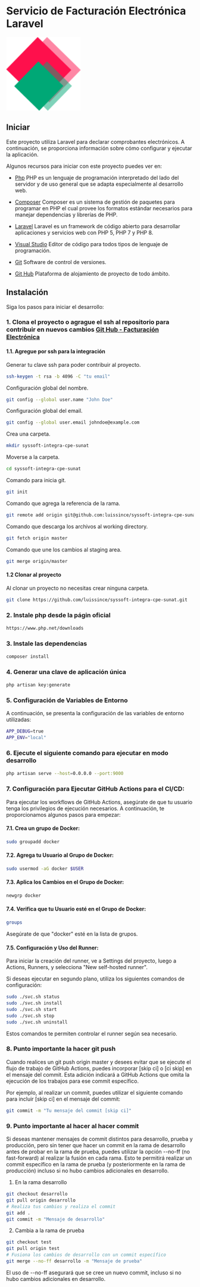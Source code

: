 # Servicio de Facturación Electrónica Laravel

<!-- ![IMAGES DE GO LANG](images/ladder.svg) -->
<img src="public/images/logo.png" alt="Imagen SysSoft Integra" width="200" />


## Iniciar

Este proyecto utiliza Laravel para declarar comprobantes electrónicos. A continuación, se proporciona información sobre cómo configurar y ejecutar la aplicación.

Algunos recursos para iniciar con este proyecto puedes ver en:

- [Php](https://www.php.net/) PHP es un lenguaje de programación interpretado​ del lado del servidor y de uso general que se adapta especialmente al desarrollo web.

- [Composer](https://getcomposer.org/) Composer es un sistema de gestión de paquetes para programar en PHP el cual provee los formatos estándar necesarios para manejar dependencias y librerías de PHP.

- [Laravel](https://laravel.com/) Laravel es un framework de código abierto para desarrollar aplicaciones y servicios web con PHP 5, PHP 7 y PHP 8.

- [Visual Studio](https://code.visualstudio.com/) Editor de código para todos tipos de lenguaje de programación.

- [Git](https://git-scm.com/) Software de control de versiones.

- [Git Hub](https://github.com/) Plataforma de alojamiento de proyecto de todo ámbito.

## Instalación

Siga los pasos para iniciar el desarrollo:

### 1.  Clona el proyecto o agrague el ssh al repositorio para contribuir en nuevos cambios [Git Hub - Facturación Electrónica](https://github.com/luissince/syssoft-integra-cpe-sunat)

#### 1.1. Agregue por ssh para la integración

Generar tu clave ssh para poder contribuir al proyecto.

```bash
ssh-keygen -t rsa -b 4096 -C "tu email"
```

Configuración global del nombre.

```bash
git config --global user.name "John Doe"
```

Configuración global del email.

```bash
git config --global user.email johndoe@example.com
```

Crea una carpeta.

```bash
mkdir syssoft-integra-cpe-sunat
```

Moverse a la carpeta.

```bash
cd syssoft-integra-cpe-sunat
```

Comando para inicia git.

```bash
git init
```

Comando que agrega la referencia de la rama.

```bash
git remote add origin git@github.com:luissince/syssoft-integra-cpe-sunat.git
```

Comando que descarga los archivos al working directory.

```bash
git fetch origin master
```

Comando que une los cambios al staging area.

```bash
git merge origin/master
```

#### 1.2 Clonar al proyecto

Al clonar un proyecto no necesitas crear ninguna carpeta.

```bash
git clone https://github.com/luissince/syssoft-integra-cpe-sunat.git
```

### 2. Instale php desde la págin oficial

```bash
https://www.php.net/downloads
```

### 3. Instale las dependencias

```bash
composer install
```

### 4. Generar una clave de aplicación única

```bash
php artisan key:generate
```

### 5. Configuración de Variables de Entorno

A continuación, se presenta la configuración de las variables de entorno utilizadas:

```bash
APP_DEBUG=true
APP_ENV="local"
```

### 6. Ejecute el siguiente comando para ejecutar en modo desarrollo

```bash
php artisan serve --host=0.0.0.0 --port:9000
```

### 7. Configuración para Ejecutar GitHub Actions para el CI/CD:

Para ejecutar los workflows de GitHub Actions, asegúrate de que tu usuario tenga los privilegios de ejecución necesarios. A continuación, te proporcionamos algunos pasos para empezar:


#### 7.1. Crea un grupo de Docker:

```bash
sudo groupadd docker
```

#### 7.2. Agrega tu Usuario al Grupo de Docker:

```bash
sudo usermod -aG docker $USER
```

#### 7.3. Aplica los Cambios en el Grupo de Docker:

```bash
newgrp docker
```

#### 7.4. Verifica que tu Usuario esté en el Grupo de Docker:

```bash
groups
```
Asegúrate de que "docker" esté en la lista de grupos.

#### 7.5. Configuración y Uso del Runner:

Para iniciar la creación del runner, ve a Settings del proyecto, luego a Actions, Runners, y selecciona "New self-hosted runner".

Si deseas ejecutar en segundo plano, utiliza los siguientes comandos de configuración:

```bash
sudo ./svc.sh status
sudo ./svc.sh install
sudo ./svc.sh start
sudo ./svc.sh stop
sudo ./svc.sh uninstall
```

Estos comandos te permiten controlar el runner según sea necesario.

### 8. Punto importante la hacer git push

Cuando realices un git push origin master y desees evitar que se ejecute el flujo de trabajo de GitHub Actions, puedes incorporar [skip ci] o [ci skip] en el mensaje del commit. Esta adición indicará a GitHub Actions que omita la ejecución de los trabajos para ese commit específico.

Por ejemplo, al realizar un commit, puedes utilizar el siguiente comando para incluir [skip ci] en el mensaje del commit:

```bash
git commit -m "Tu mensaje del commit [skip ci]"
```

### 9. Punto importante al hacer al hacer commit

Si deseas mantener mensajes de commit distintos para desarrollo, prueba y producción, pero sin tener que hacer un commit en la rama de desarrollo antes de probar en la rama de prueba, puedes utilizar la opción --no-ff (no fast-forward) al realizar la fusión en cada rama. Esto te permitirá realizar un commit específico en la rama de prueba (y posteriormente en la rama de producción) incluso si no hubo cambios adicionales en desarrollo.

1. En la rama desarrollo

```bash
git checkout desarrollo
git pull origin desarrollo
# Realiza tus cambios y realiza el commit
git add .
git commit -m "Mensaje de desarrollo"
```

2. Cambia a la rama de prueba

```bash
git checkout test
git pull origin test
# Fusiona los cambios de desarrollo con un commit específico
git merge --no-ff desarrollo -m "Mensaje de prueba"
```

El uso de --no-ff asegurará que se cree un nuevo commit, incluso si no hubo cambios adicionales en desarrollo.